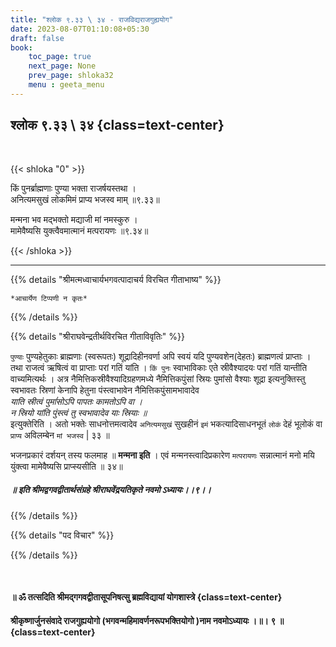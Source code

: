 ```yaml
---
title: "श्लोक ९.३३ \ ३४ - राजविद्यराजगुह्ययोग"
date: 2023-08-07T01:10:08+05:30
draft: false
book:
    toc_page: true
    next_page: None
    prev_page: shloka32
    menu : geeta_menu
---
```




## श्लोक ९.३३ \ ३४ {class=text-center}

<br/>

{{< shloka  "0"  >}}

किं पुनर्ब्राह्मणाः पुण्या भक्ता राजर्षयस्तथा ।  
अनित्यमसुखं लोकमिमं प्राप्य भजस्व माम् ॥९.३३॥

मन्मना भव मद्भक्तो मद्याजी मां नमस्कुरु ।  
मामेवैष्यसि युक्त्वैवमात्मानं मत्परायणः ॥९.३४॥

{{< /shloka >}}


---


{{% details "श्रीमत्मध्वाचार्यभगवत्पादाचर्य विरचित  गीताभाष्य" %}}

`*आचार्येण टिप्पणी न कृतः*`

{{% /details %}}



{{% details "श्रीराघवेन्द्रतीर्थविरचित गीताविवृतिः" %}}


`पुण्याः` पुण्यहेतुकाः ब्राह्मणाः (स्वरूपतः) 
शूद्रादिहीनवर्णा अपि
स्वयं यदि पुण्यवशेन(देहतः) ब्राह्मणत्वं प्राप्ताः । 
तथा राजत्वं ऋषित्वं
वा प्राप्ताः परां गतिं यांति । `किं पुनः` स्वाभाविकाः 
एते स्रीवैश्यादयः परां गतिं यान्तीति वाच्यमित्यर्थः । 
अत्र नैमित्तिकस्रीवैश्यादिग्रहणमध्ये 
नैमित्तिकपुंसां स्रियः पुमांसो वैश्याः शूद्रा 
इत्यनुक्तिस्तु स्वभावतः स्रिणां केनापि हेतुना 
पंस्त्वाभावेन  नैमित्तिकपुंसामभावादेव  
*याति स्रीत्वं पुमांंसोऽपि पापतः कामतोऽपि वा ।*  
*न स्रियो यांति पुंस्त्वं तु स्वभावादेव याः स्रियाः ॥*  
इत्युक्तेरिति । अतो भक्तेः साधनोत्तमत्वादेव
`अनित्यमसुखं` सुखहीनं `इमं` भकत्यादिसाधनभूतं `लोकं` 
देहं भूलोकं वा `प्राप्य` अविलम्बेन `मां भजस्व` | ३३ ॥

भजनप्रकारं दर्शयन्‌ तस्य फलमाह ॥ **मन्मना इति** ।
एवं मन्मनस्त्वादिप्रकारेण `मत्परायणः` सन्नात्मानं मनो 
मयि युंक्त्वा मामेवैष्यसि प्राप्स्यसीति ॥ ३४॥

##### ॥ इति श्रीमद्वगवद्वीतार्थसंग्रहे श्रीराघवेंद्रयतिकृते नवमो ऽध्यायः।।९।।

{{% /details %}}



{{% details "पद विचार" %}}


{{% /details %}}

</br>

#### ॥ ॐ तत्सदिति श्रीमद्गगवद्वीतासूपनिषत्सु ब्रह्मविद्यायां योगशास्त्रे  {class=text-center}

#### श्रीकृष्णार्जुनसंवादे राजगुह्ययोगो (भगवन्महिमावर्णनरूपभक्तियोगो )नाम नवमोऽध्यायः ।॥। ९ ॥  {class=text-center}